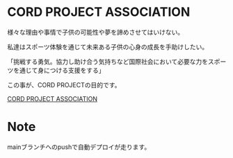 # CORD PROJECT ASSOCIATION
様々な理由や事情で子供の可能性や夢を諦めさせてはいけない。

私達はスポーツ体験を通じて未来ある子供の心身の成長を手助けしたい。

「挑戦する勇気。協力し助け合う気持ちなど国際社会において必要な力をスポーツを通じて身につける支援をする」

この事が、CORD PROJECTの目的です。

[CORD PROJECT ASSOCIATION](http://cord-project.jp/)

# Note
mainブランチへのpushで自動デプロイが走ります。